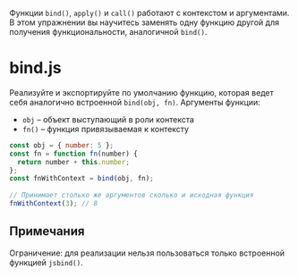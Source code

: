 Функции `bind()`, `apply()` и `call()` работают с контекстом и аргументами. В этом упражнении вы научитесь заменять одну функцию другой для получения функциональности, аналогичной `bind()`.

# bind.js

Реализуйте и экспортируйте по умолчанию функцию, которая ведет себя аналогично встроенной `bind(obj, fn)`. Аргументы функции:

* `obj` – объект выступающий в роли контекста
* `fn()` – функция привязываемая к контексту

```js
const obj = { number: 5 };
const fn = function fn(number) {
  return number + this.number;
};
const fnWithContext = bind(obj, fn);
 
// Принимает столько же аргументов сколько и исходная функция
fnWithContext(3); // 8
```

## Примечания
Ограничение: для реализации нельзя пользоваться только встроенной функцией ``jsbind()``.